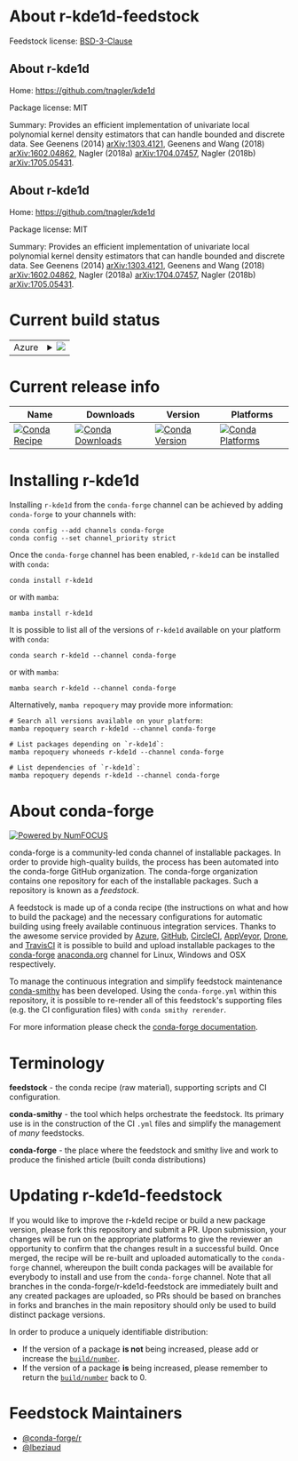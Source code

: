 About r-kde1d-feedstock
=======================

Feedstock license: [BSD-3-Clause](https://github.com/conda-forge/r-kde1d-feedstock/blob/main/LICENSE.txt)


About r-kde1d
-------------

Home: https://github.com/tnagler/kde1d

Package license: MIT

Summary: Provides an efficient implementation of univariate local polynomial kernel density estimators that can handle bounded and discrete data. See Geenens (2014) <arXiv:1303.4121>, Geenens and Wang (2018) <arXiv:1602.04862>, Nagler (2018a) <arXiv:1704.07457>, Nagler (2018b) <arXiv:1705.05431>.

About r-kde1d
-------------

Home: https://github.com/tnagler/kde1d

Package license: MIT

Summary: Provides an efficient implementation of univariate local polynomial kernel density estimators that can handle bounded and discrete data. See Geenens (2014) <arXiv:1303.4121>, Geenens and Wang (2018) <arXiv:1602.04862>, Nagler (2018a) <arXiv:1704.07457>, Nagler (2018b) <arXiv:1705.05431>.

Current build status
====================


<table>
    
  <tr>
    <td>Azure</td>
    <td>
      <details>
        <summary>
          <a href="https://dev.azure.com/conda-forge/feedstock-builds/_build/latest?definitionId=16143&branchName=main">
            <img src="https://dev.azure.com/conda-forge/feedstock-builds/_apis/build/status/r-kde1d-feedstock?branchName=main">
          </a>
        </summary>
        <table>
          <thead><tr><th>Variant</th><th>Status</th></tr></thead>
          <tbody><tr>
              <td>linux_64_r_base4.3</td>
              <td>
                <a href="https://dev.azure.com/conda-forge/feedstock-builds/_build/latest?definitionId=16143&branchName=main">
                  <img src="https://dev.azure.com/conda-forge/feedstock-builds/_apis/build/status/r-kde1d-feedstock?branchName=main&jobName=linux&configuration=linux%20linux_64_r_base4.3" alt="variant">
                </a>
              </td>
            </tr><tr>
              <td>linux_64_r_base4.4</td>
              <td>
                <a href="https://dev.azure.com/conda-forge/feedstock-builds/_build/latest?definitionId=16143&branchName=main">
                  <img src="https://dev.azure.com/conda-forge/feedstock-builds/_apis/build/status/r-kde1d-feedstock?branchName=main&jobName=linux&configuration=linux%20linux_64_r_base4.4" alt="variant">
                </a>
              </td>
            </tr><tr>
              <td>osx_64_r_base4.3</td>
              <td>
                <a href="https://dev.azure.com/conda-forge/feedstock-builds/_build/latest?definitionId=16143&branchName=main">
                  <img src="https://dev.azure.com/conda-forge/feedstock-builds/_apis/build/status/r-kde1d-feedstock?branchName=main&jobName=osx&configuration=osx%20osx_64_r_base4.3" alt="variant">
                </a>
              </td>
            </tr><tr>
              <td>osx_64_r_base4.4</td>
              <td>
                <a href="https://dev.azure.com/conda-forge/feedstock-builds/_build/latest?definitionId=16143&branchName=main">
                  <img src="https://dev.azure.com/conda-forge/feedstock-builds/_apis/build/status/r-kde1d-feedstock?branchName=main&jobName=osx&configuration=osx%20osx_64_r_base4.4" alt="variant">
                </a>
              </td>
            </tr><tr>
              <td>win_64_r_base4.3</td>
              <td>
                <a href="https://dev.azure.com/conda-forge/feedstock-builds/_build/latest?definitionId=16143&branchName=main">
                  <img src="https://dev.azure.com/conda-forge/feedstock-builds/_apis/build/status/r-kde1d-feedstock?branchName=main&jobName=win&configuration=win%20win_64_r_base4.3" alt="variant">
                </a>
              </td>
            </tr><tr>
              <td>win_64_r_base4.4</td>
              <td>
                <a href="https://dev.azure.com/conda-forge/feedstock-builds/_build/latest?definitionId=16143&branchName=main">
                  <img src="https://dev.azure.com/conda-forge/feedstock-builds/_apis/build/status/r-kde1d-feedstock?branchName=main&jobName=win&configuration=win%20win_64_r_base4.4" alt="variant">
                </a>
              </td>
            </tr>
          </tbody>
        </table>
      </details>
    </td>
  </tr>
</table>

Current release info
====================

| Name | Downloads | Version | Platforms |
| --- | --- | --- | --- |
| [![Conda Recipe](https://img.shields.io/badge/recipe-r--kde1d-green.svg)](https://anaconda.org/conda-forge/r-kde1d) | [![Conda Downloads](https://img.shields.io/conda/dn/conda-forge/r-kde1d.svg)](https://anaconda.org/conda-forge/r-kde1d) | [![Conda Version](https://img.shields.io/conda/vn/conda-forge/r-kde1d.svg)](https://anaconda.org/conda-forge/r-kde1d) | [![Conda Platforms](https://img.shields.io/conda/pn/conda-forge/r-kde1d.svg)](https://anaconda.org/conda-forge/r-kde1d) |

Installing r-kde1d
==================

Installing `r-kde1d` from the `conda-forge` channel can be achieved by adding `conda-forge` to your channels with:

```
conda config --add channels conda-forge
conda config --set channel_priority strict
```

Once the `conda-forge` channel has been enabled, `r-kde1d` can be installed with `conda`:

```
conda install r-kde1d
```

or with `mamba`:

```
mamba install r-kde1d
```

It is possible to list all of the versions of `r-kde1d` available on your platform with `conda`:

```
conda search r-kde1d --channel conda-forge
```

or with `mamba`:

```
mamba search r-kde1d --channel conda-forge
```

Alternatively, `mamba repoquery` may provide more information:

```
# Search all versions available on your platform:
mamba repoquery search r-kde1d --channel conda-forge

# List packages depending on `r-kde1d`:
mamba repoquery whoneeds r-kde1d --channel conda-forge

# List dependencies of `r-kde1d`:
mamba repoquery depends r-kde1d --channel conda-forge
```


About conda-forge
=================

[![Powered by
NumFOCUS](https://img.shields.io/badge/powered%20by-NumFOCUS-orange.svg?style=flat&colorA=E1523D&colorB=007D8A)](https://numfocus.org)

conda-forge is a community-led conda channel of installable packages.
In order to provide high-quality builds, the process has been automated into the
conda-forge GitHub organization. The conda-forge organization contains one repository
for each of the installable packages. Such a repository is known as a *feedstock*.

A feedstock is made up of a conda recipe (the instructions on what and how to build
the package) and the necessary configurations for automatic building using freely
available continuous integration services. Thanks to the awesome service provided by
[Azure](https://azure.microsoft.com/en-us/services/devops/), [GitHub](https://github.com/),
[CircleCI](https://circleci.com/), [AppVeyor](https://www.appveyor.com/),
[Drone](https://cloud.drone.io/welcome), and [TravisCI](https://travis-ci.com/)
it is possible to build and upload installable packages to the
[conda-forge](https://anaconda.org/conda-forge) [anaconda.org](https://anaconda.org/)
channel for Linux, Windows and OSX respectively.

To manage the continuous integration and simplify feedstock maintenance
[conda-smithy](https://github.com/conda-forge/conda-smithy) has been developed.
Using the ``conda-forge.yml`` within this repository, it is possible to re-render all of
this feedstock's supporting files (e.g. the CI configuration files) with ``conda smithy rerender``.

For more information please check the [conda-forge documentation](https://conda-forge.org/docs/).

Terminology
===========

**feedstock** - the conda recipe (raw material), supporting scripts and CI configuration.

**conda-smithy** - the tool which helps orchestrate the feedstock.
                   Its primary use is in the construction of the CI ``.yml`` files
                   and simplify the management of *many* feedstocks.

**conda-forge** - the place where the feedstock and smithy live and work to
                  produce the finished article (built conda distributions)


Updating r-kde1d-feedstock
==========================

If you would like to improve the r-kde1d recipe or build a new
package version, please fork this repository and submit a PR. Upon submission,
your changes will be run on the appropriate platforms to give the reviewer an
opportunity to confirm that the changes result in a successful build. Once
merged, the recipe will be re-built and uploaded automatically to the
`conda-forge` channel, whereupon the built conda packages will be available for
everybody to install and use from the `conda-forge` channel.
Note that all branches in the conda-forge/r-kde1d-feedstock are
immediately built and any created packages are uploaded, so PRs should be based
on branches in forks and branches in the main repository should only be used to
build distinct package versions.

In order to produce a uniquely identifiable distribution:
 * If the version of a package **is not** being increased, please add or increase
   the [``build/number``](https://docs.conda.io/projects/conda-build/en/latest/resources/define-metadata.html#build-number-and-string).
 * If the version of a package **is** being increased, please remember to return
   the [``build/number``](https://docs.conda.io/projects/conda-build/en/latest/resources/define-metadata.html#build-number-and-string)
   back to 0.

Feedstock Maintainers
=====================

* [@conda-forge/r](https://github.com/orgs/conda-forge/teams/r/)
* [@lbeziaud](https://github.com/lbeziaud/)

